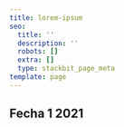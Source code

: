 ```yaml
---
title: lorem-ipsum
seo:
  title: ''
  description: ''
  robots: []
  extra: []
  type: stackbit_page_meta
template: page
---
```

## Fecha 1 2021